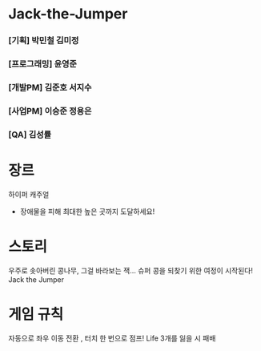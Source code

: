 # Jack-the-Jumper

### [기획] 박민철 김미정
### [프로그래밍] 윤영준
### [개발PM] 김준호 서지수
### [사업PM] 이승준 정용은
### [QA] 김성률


# 장르
<bold>하이퍼 캐주얼</bold>
- 장애물을 피해 최대한 높은 곳까지 도달하세요! 

# 스토리
우주로 솟아버린 콩나무, 그걸 바라보는 잭… 슈퍼 콩을 되찾기 위한 여정이 시작된다!
Jack the Jumper

# 게임 규칙
자동으로 좌우 이동 전환 , 터치 한 번으로 점프!
Life 3개를 잃을 시 패배

